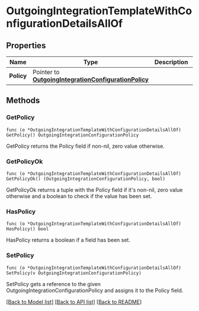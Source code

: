 # OutgoingIntegrationTemplateWithConfigurationDetailsAllOf

## Properties

Name | Type | Description | Notes
------------ | ------------- | ------------- | -------------
**Policy** | Pointer to [**OutgoingIntegrationConfigurationPolicy**](OutgoingIntegrationConfigurationPolicy.md) |  | 

## Methods

### GetPolicy

`func (o *OutgoingIntegrationTemplateWithConfigurationDetailsAllOf) GetPolicy() OutgoingIntegrationConfigurationPolicy`

GetPolicy returns the Policy field if non-nil, zero value otherwise.

### GetPolicyOk

`func (o *OutgoingIntegrationTemplateWithConfigurationDetailsAllOf) GetPolicyOk() (OutgoingIntegrationConfigurationPolicy, bool)`

GetPolicyOk returns a tuple with the Policy field if it's non-nil, zero value otherwise
and a boolean to check if the value has been set.

### HasPolicy

`func (o *OutgoingIntegrationTemplateWithConfigurationDetailsAllOf) HasPolicy() bool`

HasPolicy returns a boolean if a field has been set.

### SetPolicy

`func (o *OutgoingIntegrationTemplateWithConfigurationDetailsAllOf) SetPolicy(v OutgoingIntegrationConfigurationPolicy)`

SetPolicy gets a reference to the given OutgoingIntegrationConfigurationPolicy and assigns it to the Policy field.


[[Back to Model list]](../README.md#documentation-for-models) [[Back to API list]](../README.md#documentation-for-api-endpoints) [[Back to README]](../README.md)


